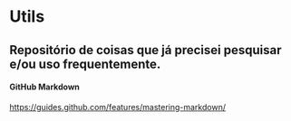 # Utils #

## Repositório de coisas que já precisei pesquisar e/ou uso frequentemente. ##

#### GitHub Markdown ####
https://guides.github.com/features/mastering-markdown/
